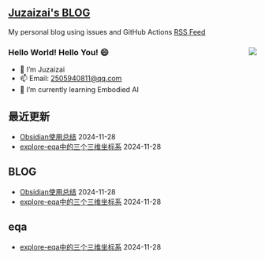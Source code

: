 ## [Juzaizai's BLOG](https://github.com/aqvq/aqvq)

My personal blog using issues and GitHub Actions [RSS Feed](https://raw.githubusercontent.com/aqvq/aqvq/main/feed.xml) 

### Hello World! Hello You! 😄 <image align="right" src="https://github-readme-stats.vercel.app/api?username=aqvq&show_icons=true&hide_title=true&theme=gradient" />

- 🔭 I’m Juzaizai
- 📫 Email: 2505940811@qq.com
- 🌱 I’m currently learning Embodied AI


## 最近更新
- [Obsidian使用总结](https://github.com/aqvq/aqvq/issues/2) 2024-11-28
- [explore-eqa中的三个三维坐标系](https://github.com/aqvq/aqvq/issues/1) 2024-11-28
## BLOG
- [Obsidian使用总结](https://github.com/aqvq/aqvq/issues/2) 2024-11-28
- [explore-eqa中的三个三维坐标系](https://github.com/aqvq/aqvq/issues/1) 2024-11-28
## eqa
- [explore-eqa中的三个三维坐标系](https://github.com/aqvq/aqvq/issues/1) 2024-11-28
